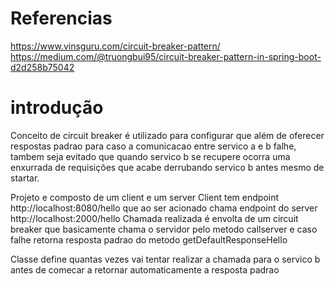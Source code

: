 # Referencias
https://www.vinsguru.com/circuit-breaker-pattern/
https://medium.com/@truongbui95/circuit-breaker-pattern-in-spring-boot-d2d258b75042

# introdução
Conceito de circuit breaker é utilizado para configurar que além de oferecer respostas padrao para caso a comunicacao entre servico a e b falhe, tambem seja evitado que quando servico b se recupere ocorra uma enxurrada de requisições que acabe derrubando servico b antes mesmo de startar. 

Projeto e composto de um client e um server
Client tem endpoint http://localhost:8080/hello que ao ser acionado chama endpoint do server http://localhost:2000/hello
Chamada realizada é envolta de um circuit breaker que basicamente chama o servidor pelo metodo callserver e caso falhe retorna resposta padrao do metodo getDefaultResponseHello

Classe [ ](client/src/main/java/com/example/demo/controller/Resilience4JConfiguration.java) define quantas vezes vai tentar realizar a chamada para o servico b antes de comecar a retornar automaticamente a resposta padrao


